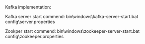 Kafka implementation:

Kafka server start commend:
bin\windows\kafka-server-start.bat config\server.properties

Zookper start commend:
bin\windows\zookeeper-server-start.bat config\zookeeper.properties
